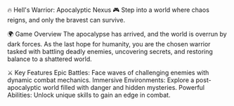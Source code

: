🔥 Hell's Warrior: Apocalyptic Nexus 🎮
Step into a world where chaos reigns, and only the bravest can survive.

🌍 Game Overview
The apocalypse has arrived, and the world is overrun by dark forces. As the last hope for humanity, you are the chosen warrior tasked with battling deadly enemies, uncovering secrets, and restoring balance to a shattered world.

⚔️ Key Features
Epic Battles: Face waves of challenging enemies with dynamic combat mechanics.
Immersive Environments: Explore a post-apocalyptic world filled with danger and hidden mysteries.
Powerful Abilities: Unlock unique skills to gain an edge in combat.  
